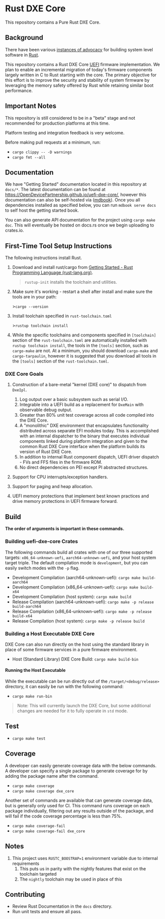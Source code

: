 
# Rust DXE Core

This repository contains a Pure Rust DXE Core.

## Background

There have been various [instances of advocacy](https://msrc-blog.microsoft.com/2019/11/07/using-rust-in-windows/) for
building system level software in [Rust](https://www.rust-lang.org/).

This repository contains a Rust DXE Core [UEFI](https://uefi.org/) firmware implementation. We plan to enable an
incremental migration of today's firmware components largely written in C to Rust starting with the core. The primary
objective for this effort is to improve the security and stability of system firmware by leveraging the memory safety
offered by Rust while retaining similar boot performance.

## Important Notes

This repository is still considered to be in a "beta" stage and not recommended for production platforms at this time.

Platform testing and integration feedback is very welcome.

Before making pull requests at a minimum, run:

- `cargo clippy -- -D warnings`
- `cargo fmt --all`

## Documentation

We have "Getting Started" documentation located in this repository at `docs/*`. The latest documentation can be found
at <https://OpenDevicePartnership.github.io/uefi-dxe-core/>, however this documentation can also be self-hosted via
([mdbook](https://github.com/rust-lang/mdBook)). Once you all dependencies installed as specified below, you can run
`mdbook serve docs` to self host the getting started book.

You can also generate API documentation for the project using `cargo make doc`. This will eventually be hosted on
docs.rs once we begin uploading to crates.io.

## First-Time Tool Setup Instructions

The following instructions install Rust.

1. Download and install rust/cargo from [Getting Started - Rust Programming Language (rust-lang.org)](https://www.rust-lang.org/learn/get-started).
   > `rustup-init` installs the toolchain and utilities.

2. Make sure it's working - restart a shell after install and make sure the tools are in your path:

   \>`cargo --version`

3. Install toolchain specified in `rust-toolchain.toml`

   \>`rustup toolchain install`

4. While the specific toolchains and components specified in `[toolchain]` section of the `rust-toolchain.toml` are
automatically installed with `rustup toolchain install`, the tools in the `[tools]` section, such as `cargo-make`
are not. At a minimum, you should download `cargo-make` and `cargo-tarpaulin`, however it is suggested that you
download all tools in the `[tools]` section of the `rust-toolchain.toml`.

### DXE Core Goals

1. Construction of a bare-metal "kernel (DXE core)" to dispatch from `DxeIpl`.
   1. Log output over a basic subsystem such as serial I/O.
   2. Integrable into a UEFI build as a replacement for `DxeMain` with observable debug output.
   3. Greater than 80% unit test coverage across all code compiled into the DXE Core.
   4. A "monolithic" DXE environment that encapsulates functionality distributed across separate EFI modules today.
      This is accomplished with an internal dispatcher to the binary that executes individual components linked during
      platform integration and given to the common Rust DXE Core interface when the platform builds its version of
      Rust DXE Core.
   5. In addition to internal Rust component dispatch, UEFI driver dispatch - FVs and FFS files in the firmware ROM.
   6. No direct dependencies on PEI except PI abstracted structures.

2. Support for CPU interrupts/exception handlers.

3. Support for paging and heap allocation.

4. UEFI memory protections that implement best known practices and drive memory protections in UEFI firmware forward.

## Build

**The order of arguments is important in these commands.**

### Building uefi-dxe-core Crates

The following commands build all crates with one of our three supported targets: `x86_64-unknown-uefi`,
`aarch64-unknown-uefi`, and your host system target triple. The default compilation mode is `development`, but you can
easily switch modes with the `-p` flag.

- Development Compilation (aarch64-unknown-uefi): `cargo make build-aarch64`
- Development Compilation (x86_64-unknown-uefi): `cargo make build-x64`
- Development Compilation (host system): `cargo make build`
- Release Compilation (aarch64-unknown-uefi): `cargo make -p release build-aarch64`
- Release Compilation (x86_64-unknown-uefi): `cargo make -p release build-x64`
- Release Compilation (host system): `cargo make -p release build`

### Building a Host Executable DXE Core

DXE Core can also run directly on the host using the standard library in place of some firmware services in a pure
firmware environment.

- Host (Standard Library) DXE Core Build: `cargo make build-bin`

#### Running the Host Executable

While the executable can be run directly out of the `/target/<debug/release>` directory, it can easily be run with the
following command:

- `cargo make run-bin`

> Note: This will currently launch the DXE Core, but some additional changes are needed for it to fully operate in
> `std` mode.

## Test

- `cargo make test`

## Coverage

A developer can easily generate coverage data with the below commands. A developer can specify a single package
to generate coverage for by adding the package name after the command.

- `cargo make coverage`
- `cargo make coverage dxe_core`

Another set of commands are available that can  generate coverage data, but is generally only used for CI.
This command runs coverage on each package individually, filtering out any results outside of the package,
and will fail if the code coverage percentage is less than 75%.

- `cargo make coverage-fail`
- `cargo make coverage-fail dxe_core`

## Notes

1. This project uses `RUSTC_BOOSTRAP=1` environment variable due to internal requirements
   1. This puts us in parity with the nightly features that exist on the toolchain targeted
   2. The `nightly` toolchain may be used in place of this

## Contributing

- Review Rust Documentation in the `docs` directory.
- Run unit tests and ensure all pass.
